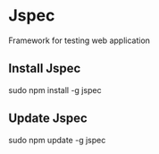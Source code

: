 # Jspec
Framework for testing web application

## Install Jspec
sudo npm install -g jspec

## Update Jspec
sudo npm update -g jspec
